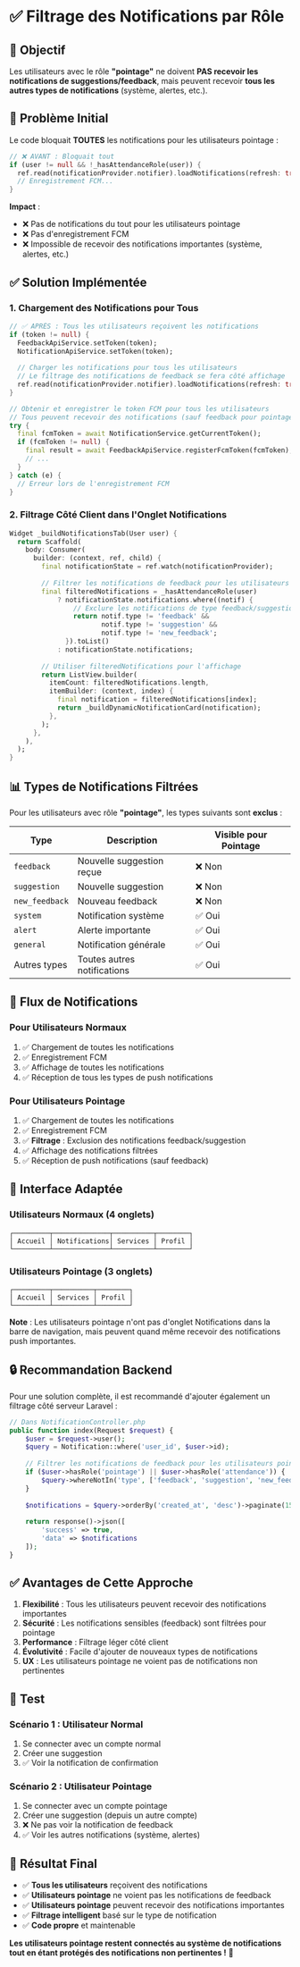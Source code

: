# ✅ Filtrage des Notifications par Rôle

## 🎯 **Objectif**

Les utilisateurs avec le rôle **"pointage"** ne doivent **PAS recevoir les notifications de suggestions/feedback**, mais peuvent recevoir **tous les autres types de notifications** (système, alertes, etc.).

## 🔴 **Problème Initial**

Le code bloquait **TOUTES** les notifications pour les utilisateurs pointage :

```dart
// ❌ AVANT : Bloquait tout
if (user != null && !_hasAttendanceRole(user)) {
  ref.read(notificationProvider.notifier).loadNotifications(refresh: true);
  // Enregistrement FCM...
}
```

**Impact** :
- ❌ Pas de notifications du tout pour les utilisateurs pointage
- ❌ Pas d'enregistrement FCM
- ❌ Impossible de recevoir des notifications importantes (système, alertes, etc.)

## ✅ **Solution Implémentée**

### **1. Chargement des Notifications pour Tous**

```dart
// ✅ APRÈS : Tous les utilisateurs reçoivent les notifications
if (token != null) {
  FeedbackApiService.setToken(token);
  NotificationApiService.setToken(token);
  
  // Charger les notifications pour tous les utilisateurs
  // Le filtrage des notifications de feedback se fera côté affichage
  ref.read(notificationProvider.notifier).loadNotifications(refresh: true);
}

// Obtenir et enregistrer le token FCM pour tous les utilisateurs
// Tous peuvent recevoir des notifications (sauf feedback pour pointage)
try {
  final fcmToken = await NotificationService.getCurrentToken();
  if (fcmToken != null) {
    final result = await FeedbackApiService.registerFcmToken(fcmToken);
    // ...
  }
} catch (e) {
  // Erreur lors de l'enregistrement FCM
}
```

### **2. Filtrage Côté Client dans l'Onglet Notifications**

```dart
Widget _buildNotificationsTab(User user) {
  return Scaffold(
    body: Consumer(
      builder: (context, ref, child) {
        final notificationState = ref.watch(notificationProvider);
        
        // Filtrer les notifications de feedback pour les utilisateurs pointage
        final filteredNotifications = _hasAttendanceRole(user)
            ? notificationState.notifications.where((notif) {
                // Exclure les notifications de type feedback/suggestion
                return notif.type != 'feedback' && 
                       notif.type != 'suggestion' &&
                       notif.type != 'new_feedback';
              }).toList()
            : notificationState.notifications;
        
        // Utiliser filteredNotifications pour l'affichage
        return ListView.builder(
          itemCount: filteredNotifications.length,
          itemBuilder: (context, index) {
            final notification = filteredNotifications[index];
            return _buildDynamicNotificationCard(notification);
          },
        );
      },
    ),
  );
}
```

## 📊 **Types de Notifications Filtrées**

Pour les utilisateurs avec rôle **"pointage"**, les types suivants sont **exclus** :

| Type | Description | Visible pour Pointage |
|------|-------------|----------------------|
| `feedback` | Nouvelle suggestion reçue | ❌ Non |
| `suggestion` | Nouvelle suggestion | ❌ Non |
| `new_feedback` | Nouveau feedback | ❌ Non |
| `system` | Notification système | ✅ Oui |
| `alert` | Alerte importante | ✅ Oui |
| `general` | Notification générale | ✅ Oui |
| Autres types | Toutes autres notifications | ✅ Oui |

## 🔄 **Flux de Notifications**

### **Pour Utilisateurs Normaux**
1. ✅ Chargement de toutes les notifications
2. ✅ Enregistrement FCM
3. ✅ Affichage de toutes les notifications
4. ✅ Réception de tous les types de push notifications

### **Pour Utilisateurs Pointage**
1. ✅ Chargement de toutes les notifications
2. ✅ Enregistrement FCM
3. ✅ **Filtrage** : Exclusion des notifications feedback/suggestion
4. ✅ Affichage des notifications filtrées
5. ✅ Réception de push notifications (sauf feedback)

## 🎨 **Interface Adaptée**

### **Utilisateurs Normaux (4 onglets)**
```
┌─────────┬──────────────┬──────────┬────────┐
│ Accueil │ Notifications│ Services │ Profil │
└─────────┴──────────────┴──────────┴────────┘
```

### **Utilisateurs Pointage (3 onglets)**
```
┌─────────┬──────────┬────────┐
│ Accueil │ Services │ Profil │
└─────────┴──────────┴────────┘
```

**Note** : Les utilisateurs pointage n'ont pas d'onglet Notifications dans la barre de navigation, mais peuvent quand même recevoir des notifications push importantes.

## 🔒 **Recommandation Backend**

Pour une solution complète, il est recommandé d'ajouter également un filtrage côté serveur Laravel :

```php
// Dans NotificationController.php
public function index(Request $request) {
    $user = $request->user();
    $query = Notification::where('user_id', $user->id);
    
    // Filtrer les notifications de feedback pour les utilisateurs pointage
    if ($user->hasRole('pointage') || $user->hasRole('attendance')) {
        $query->whereNotIn('type', ['feedback', 'suggestion', 'new_feedback']);
    }
    
    $notifications = $query->orderBy('created_at', 'desc')->paginate(15);
    
    return response()->json([
        'success' => true,
        'data' => $notifications
    ]);
}
```

## ✅ **Avantages de Cette Approche**

1. **Flexibilité** : Tous les utilisateurs peuvent recevoir des notifications importantes
2. **Sécurité** : Les notifications sensibles (feedback) sont filtrées pour pointage
3. **Performance** : Filtrage léger côté client
4. **Évolutivité** : Facile d'ajouter de nouveaux types de notifications
5. **UX** : Les utilisateurs pointage ne voient pas de notifications non pertinentes

## 🧪 **Test**

### **Scénario 1 : Utilisateur Normal**
1. Se connecter avec un compte normal
2. Créer une suggestion
3. ✅ Voir la notification de confirmation

### **Scénario 2 : Utilisateur Pointage**
1. Se connecter avec un compte pointage
2. Créer une suggestion (depuis un autre compte)
3. ❌ Ne pas voir la notification de feedback
4. ✅ Voir les autres notifications (système, alertes)

## 🎯 **Résultat Final**

- ✅ **Tous les utilisateurs** reçoivent des notifications
- ✅ **Utilisateurs pointage** ne voient pas les notifications de feedback
- ✅ **Utilisateurs pointage** peuvent recevoir des notifications importantes
- ✅ **Filtrage intelligent** basé sur le type de notification
- ✅ **Code propre** et maintenable

**Les utilisateurs pointage restent connectés au système de notifications tout en étant protégés des notifications non pertinentes !** 🚀
